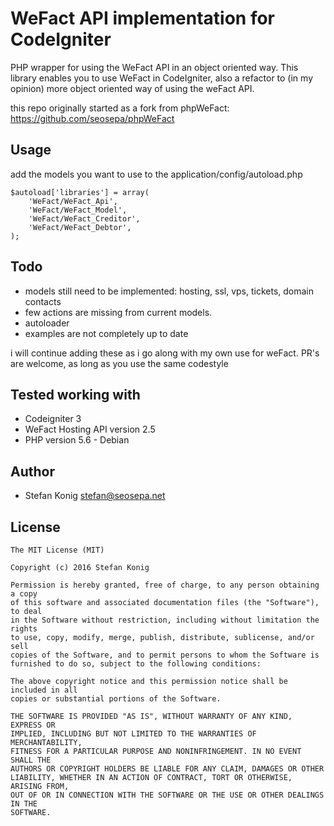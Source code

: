 WeFact API implementation for CodeIgniter
==============
PHP wrapper for using the WeFact API in an object oriented way.
This library enables you to use WeFact in CodeIgniter, also a refactor to (in my opinion)
more object oriented way of using the weFact API.

this repo originally started as a fork from phpWeFact: https://github.com/seosepa/phpWeFact

Usage
------
add the models you want to use to the application/config/autoload.php

```
$autoload['libraries'] = array(
    'WeFact/WeFact_Api',
    'WeFact/WeFact_Model',
    'WeFact/WeFact_Creditor',
    'WeFact/WeFact_Debtor',
);
```

Todo
------
* models still need to be implemented: hosting, ssl, vps, tickets, domain contacts
* few actions are missing from current models.
* autoloader
* examples are not completely up to date

i will continue adding these as i go along with my own use for weFact. PR's are welcome, as long as you use the same codestyle


Tested working with
------
* Codeigniter 3
* WeFact Hosting API version 2.5
* PHP version 5.6 - Debian

Author
-------

* Stefan Konig <stefan@seosepa.net>

License
-------
```
The MIT License (MIT)

Copyright (c) 2016 Stefan Konig

Permission is hereby granted, free of charge, to any person obtaining a copy
of this software and associated documentation files (the "Software"), to deal
in the Software without restriction, including without limitation the rights
to use, copy, modify, merge, publish, distribute, sublicense, and/or sell
copies of the Software, and to permit persons to whom the Software is
furnished to do so, subject to the following conditions:

The above copyright notice and this permission notice shall be included in all
copies or substantial portions of the Software.

THE SOFTWARE IS PROVIDED "AS IS", WITHOUT WARRANTY OF ANY KIND, EXPRESS OR
IMPLIED, INCLUDING BUT NOT LIMITED TO THE WARRANTIES OF MERCHANTABILITY,
FITNESS FOR A PARTICULAR PURPOSE AND NONINFRINGEMENT. IN NO EVENT SHALL THE
AUTHORS OR COPYRIGHT HOLDERS BE LIABLE FOR ANY CLAIM, DAMAGES OR OTHER
LIABILITY, WHETHER IN AN ACTION OF CONTRACT, TORT OR OTHERWISE, ARISING FROM,
OUT OF OR IN CONNECTION WITH THE SOFTWARE OR THE USE OR OTHER DEALINGS IN THE
SOFTWARE.
```
